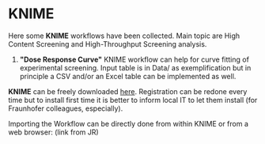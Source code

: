 # **KNIME**

Here some **KNIME** workflows have been collected. Main topic are High Content Screening and High-Throughput Screening analysis.

1) **"Dose Response Curve"** KNIME workflow can help for curve fitting of experimental screening. Input table is in Data/ as exemplification but in principle a CSV and/or an Excel table can be implemented as well.

**KNIME** can be freely downloaded [here](https://www.knime.com/downloads). Registration can be redone every time but to install first time it is better to inform local IT to let them install (for Fraunhofer colleagues, especially).

Importing the Workflow can be directly done from within KNIME or from a web browser: (link from JR)
